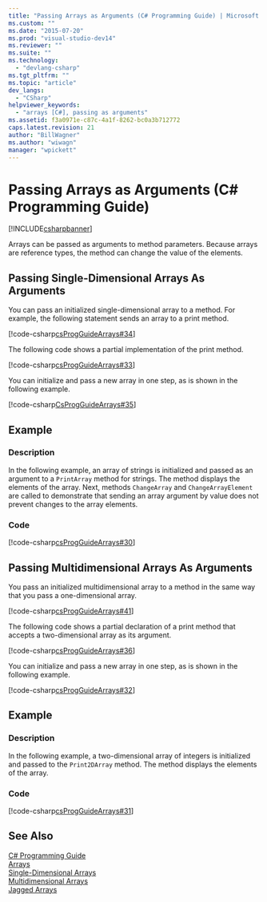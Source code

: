 ```yaml
---
title: "Passing Arrays as Arguments (C# Programming Guide) | Microsoft Docs"
ms.custom: ""
ms.date: "2015-07-20"
ms.prod: "visual-studio-dev14"
ms.reviewer: ""
ms.suite: ""
ms.technology: 
  - "devlang-csharp"
ms.tgt_pltfrm: ""
ms.topic: "article"
dev_langs: 
  - "CSharp"
helpviewer_keywords: 
  - "arrays [C#], passing as arguments"
ms.assetid: f3a0971e-c87c-4a1f-8262-bc0a3b712772
caps.latest.revision: 21
author: "BillWagner"
ms.author: "wiwagn"
manager: "wpickett"
---
```

# Passing Arrays as Arguments (C# Programming Guide)
[!INCLUDE[csharpbanner](../../../includes/csharpbanner.md)]

Arrays can be passed as arguments to method parameters. Because arrays are reference types, the method can change the value of the elements.  
  
## Passing Single-Dimensional Arrays As Arguments  
 You can pass an initialized single-dimensional array to a method. For example, the following statement sends an array to a print method.  
  
 [!code-csharp[csProgGuideArrays#34](../../../samples/snippets/csharp/VS_Snippets_VBCSharp/csProgGuideArrays/CS/Arrays.cs#34)]  
  
 The following code shows a partial implementation of the print method.  
  
 [!code-csharp[csProgGuideArrays#33](../../../samples/snippets/csharp/VS_Snippets_VBCSharp/csProgGuideArrays/CS/Arrays.cs#33)]  
  
 You can initialize and pass a new array in one step, as is shown in the following example.  
  
 [!code-csharp[CsProgGuideArrays#35](../../../samples/snippets/csharp/VS_Snippets_VBCSharp/csProgGuideArrays/CS/Arrays.cs#35)]  
  
## Example  
  
### Description  
 In the following example, an array of strings is initialized and passed as an argument to a `PrintArray` method for strings. The method displays the elements of the array. Next, methods `ChangeArray` and `ChangeArrayElement` are called to demonstrate that sending an array argument by value does not prevent changes to the array elements.  
  
### Code  
 [!code-csharp[csProgGuideArrays#30](../../../samples/snippets/csharp/VS_Snippets_VBCSharp/csProgGuideArrays/CS/Arrays.cs#30)]  
  
## Passing Multidimensional Arrays As Arguments  
 You pass an initialized multidimensional array to a method in the same way that you pass a one-dimensional array.  
  
 [!code-csharp[csProgGuideArrays#41](../../../samples/snippets/csharp/VS_Snippets_VBCSharp/csProgGuideArrays/CS/Arrays.cs#41)]  
  
 The following code shows a partial declaration of a print method that accepts a two-dimensional array as its argument.  
  
 [!code-csharp[csProgGuideArrays#36](../../../samples/snippets/csharp/VS_Snippets_VBCSharp/csProgGuideArrays/CS/Arrays.cs#36)]  
  
 You can initialize and pass a new array in one step, as is shown in the following example.  
  
 [!code-csharp[csProgGuideArrays#32](../../../samples/snippets/csharp/VS_Snippets_VBCSharp/csProgGuideArrays/CS/Arrays.cs#32)]  
  
## Example  
  
### Description  
 In the following example, a two-dimensional array of integers is initialized and passed to the `Print2DArray` method. The method displays the elements of the array.  
  
### Code  
 [!code-csharp[csProgGuideArrays#31](../../../samples/snippets/csharp/VS_Snippets_VBCSharp/csProgGuideArrays/CS/Arrays.cs#31)]  
  
## See Also  
 [C# Programming Guide](../../../csharp/programming-guide/index.md)   
 [Arrays](../../../csharp/programming-guide/arrays/index.md)   
 [Single-Dimensional Arrays](../../../csharp/programming-guide/arrays/single-dimensional-arrays.md)   
 [Multidimensional Arrays](../../../csharp/programming-guide/arrays/multidimensional-arrays.md)   
 [Jagged Arrays](../../../csharp/programming-guide/arrays/jagged-arrays.md)